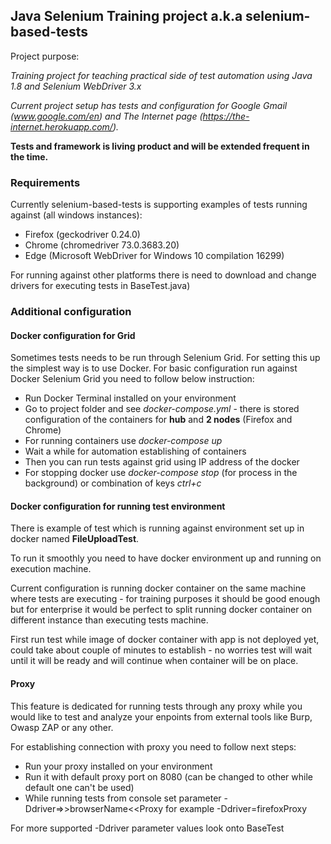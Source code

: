 ## Java Selenium Training project a.k.a selenium-based-tests

Project purpose:

*Training project for teaching practical side of test automation using Java 1.8 and Selenium WebDriver 3.x*

*Current project setup has tests and configuration for Google Gmail (www.google.com/en) and The Internet page (https://the-internet.herokuapp.com/).*

**Tests and framework is living product and will be extended frequent in the time.**

### Requirements

Currently selenium-based-tests is supporting examples of tests running against (all windows instances):
- Firefox (geckodriver 0.24.0)
- Chrome (chromedriver 73.0.3683.20)
- Edge (Microsoft WebDriver for Windows 10 compilation 16299)

For running against other platforms there is need to download and change drivers for executing tests in BaseTest.java)


### Additional configuration
#### Docker configuration for Grid

Sometimes tests needs to be run through Selenium Grid. For setting this up the simplest way is to use Docker.
For basic configuration run against Docker Selenium Grid you need to follow below instruction:

- Run Docker Terminal installed on your environment
- Go to project folder and see *docker-compose.yml* - there is stored configuration of the containers for **hub** and **2 nodes** (Firefox and Chrome)
- For running containers use *docker-compose up*
- Wait a while for automation establishing of containers
- Then you can run tests against grid using IP address of the docker
- For stopping docker use *docker-compose stop* (for process in the background) or combination of keys *ctrl+c*

#### Docker configuration for running test environment 

There is example of test which is running against environment set up in docker named **FileUploadTest**.

To run it smoothly you need to have docker environment up and running on execution machine.

Current configuration is running docker container on the same machine where tests are executing - for training purposes it should be good enough
but for enterprise it would be perfect to split running docker container on different instance than executing tests machine.

First run test while image of docker container with app is not deployed yet, could take about couple of minutes to establish - 
no worries test will wait until it will be ready and will continue when container will be on place.

#### Proxy

This feature is dedicated for running tests through any proxy while you would like to 
test and analyze your enpoints from external tools like Burp, Owasp ZAP or any other.

For establishing connection with proxy you need to follow next steps:

- Run your proxy installed on your environment
- Run it with default proxy port on 8080 (can be changed to other while default one can't be used)
- While running tests from console set parameter -Ddriver=>>browserName<<Proxy for example -Ddriver=firefoxProxy

For more supported -Ddriver parameter values look onto BaseTest
